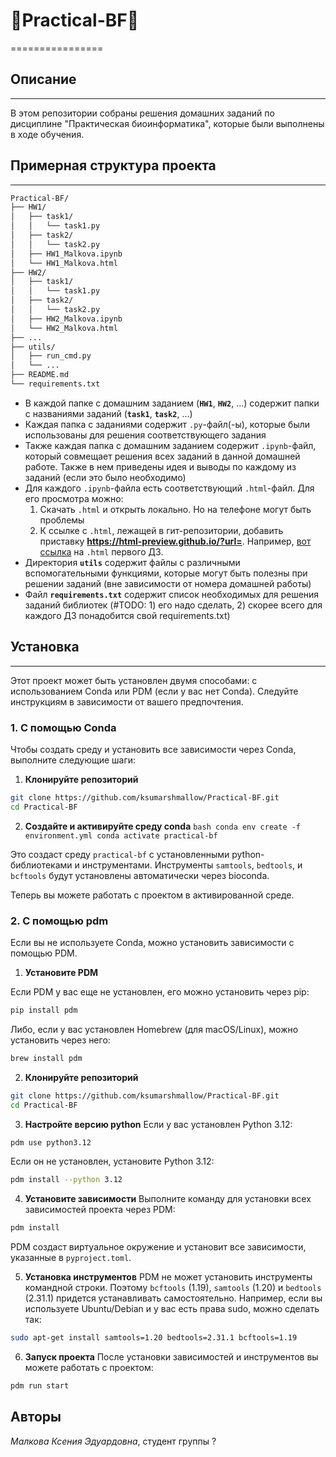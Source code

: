 # **🧬Practical-BF🧬**
================

## **Описание**
------------

В этом репозитории собраны решения домашних заданий по дисциплине "Практическая биоинформатика", которые были выполнены в ходе обучения.

##  **Примерная структура проекта**
-------------
```markdown
Practical-BF/
├── HW1/
│   ├── task1/
│   │   └── task1.py
│   ├── task2/
│   │   └── task2.py
│   ├── HW1_Malkova.ipynb
│   └── HW1_Malkova.html
├── HW2/
│   ├── task1/
│   │   └── task1.py
│   ├── task2/
│   │   └── task2.py
│   ├── HW2_Malkova.ipynb
│   └── HW2_Malkova.html
├── ...
├── utils/
│   ├── run_cmd.py
│   └── ...
├── README.md
└── requirements.txt
```

* В каждой папке с домашним заданием (**`HW1`**, **`HW2`**, ...) содержит папки с названиями заданий (**`task1`**, **`task2`**, ...)
* Каждая папка с заданиями содержит `.py`-файл(-ы), которые были использованы для решения соответствующего задания
* Также каждая папка с домашним заданием содержит `.ipynb`-файл, который совмещает решения всех заданий в данной домашней работе. Также в нем приведены идея и выводы по каждому из заданий (если это было необходимо)
* Для каждого `.ipynb`-файла есть соответствующий `.html`-файл. Для его просмотра можно:
    1. Скачать `.html` и открыть локально. Но на телефоне могут быть проблемы
    2. К ссылке с `.html`, лежащей в гит-репозитории, добавить приставку **https://html-preview.github.io/?url=**. Например, [вот ссылка](https://html-preview.github.io/?url=https://github.com/ksumarshmallow/Practical-BF/blob/main/HW1/HW1_Malkova.html) на `.html` первого ДЗ.
* Директория **`utils`** содержит файлы с различными вспомогательными функциями, которые могут быть полезны при решении заданий (вне зависимости от номера домашней работы)
* Файл **`requirements.txt`** содержит список необходимых для решения заданий библиотек (#TODO: 1) его надо сделать, 2) скорее всего для каждого ДЗ понадобится свой requirements.txt)

## **Установка**
------------

Этот проект может быть установлен двумя способами: с использованием Conda или PDM (если у вас нет Conda). Следуйте инструкциям в зависимости от вашего предпочтения.

### 1. С помощью Conda

Чтобы создать среду и установить все зависимости через Conda, выполните следующие шаги:

1. **Клонируйте репозиторий**

```bash
git clone https://github.com/ksumarshmallow/Practical-BF.git
cd Practical-BF
```

2. **Создайте и активируйте среду conda**
``bash
conda env create -f environment.yml
conda activate practical-bf
``

Это создаст среду `practical-bf` с установленными python-библиотеками и инструментами. Инструменты `samtools`, `bedtools`, и `bcftools` будут установлены автоматически через bioconda.

Теперь вы можете работать с проектом в активированной среде.

### 2. С помощью pdm

Если вы не используете Conda, можно установить зависимости с помощью PDM.

1. **Установите PDM**

Если PDM у вас еще не установлен, его можно установить через pip:

```bash
pip install pdm

```

Либо, если у вас установлен Homebrew (для macOS/Linux), можно установить через него:
```bash
brew install pdm
```

2. **Клонируйте репозиторий**

```bash
git clone https://github.com/ksumarshmallow/Practical-BF.git
cd Practical-BF
```

3. **Настройте версию python**
Если у вас установлен Python 3.12:
```bash
pdm use python3.12
```

Если он не установлен, установите Python 3.12:
```bash
pdm install --python 3.12
```

4. **Установите зависимости**
Выполните команду для установки всех зависимостей проекта через PDM:

```bash
pdm install
```

PDM создаст виртуальное окружение и установит все зависимости, указанные в `pyproject.toml`.

5. **Установка инструментов**
PDM не может установить инструменты командной строки. Поэтому `bcftools` (1.19), `samtools` (1.20) и `bedtools` (2.31.1) придется устанавливать самостоятельно. Например, если вы используете Ubuntu/Debian и у вас есть права sudo, можно сделать так:

```bash
sudo apt-get install samtools=1.20 bedtools=2.31.1 bcftools=1.19
```

6. **Запуск проекта**
После установки зависимостей и инструментов вы можете работать с проектом:

```bash
pdm run start
```


**Авторы**
----------
*Малкова Ксения Эдуардовна*, студент группы ?